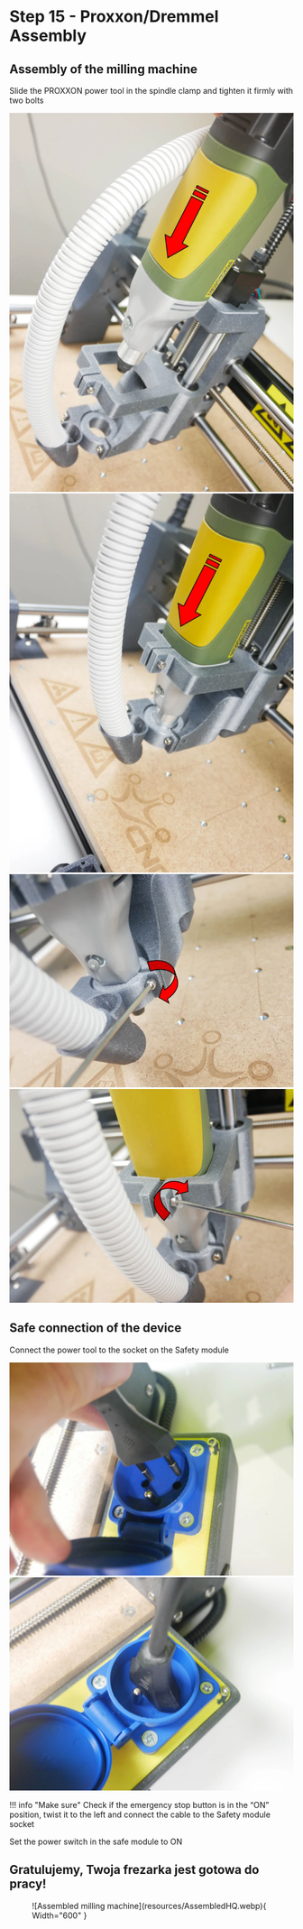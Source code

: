 # Step 15 - Proxxon/Dremmel Assembly 

## Assembly of the milling machine
Slide the PROXXON power tool in the spindle clamp and tighten it firmly with two bolts

![Mounting the spindle](resources/step15.1.webp)
![Mounting the spindle](resources/step15.2.webp)
![Mounting the spindle](resources/step15.3.webp)
![Mounting the spindle](resources/step15.4.webp)

## Safe connection of the device
Connect the power tool to the socket on the Safety module

![Mounting the spindle](resources/step15.5.webp)
![Mounting the spindle](resources/step15.6.webp)

!!! info "Make sure" 
      Check if the emergency stop button is in the “ON” position, twist it to the left and connect the cable to the Safety module socket

Set the power switch in the safe module to ON


## Gratulujemy, Twoja frezarka jest gotowa do pracy!

<figure markdown>
  ![Assembled milling machine](resources/AssembledHQ.webp){ Width="600" }
</figure>